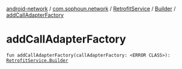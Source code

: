 [android-network](../../../index.md) / [com.sophoun.network](../../index.md) / [RetrofitService](../index.md) / [Builder](index.md) / [addCallAdapterFactory](./add-call-adapter-factory.md)

# addCallAdapterFactory

`fun addCallAdapterFactory(callAdapterFactory: <ERROR CLASS>): `[`RetrofitService.Builder`](index.md)